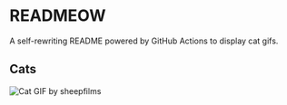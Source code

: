 # READMEOW

A self-rewriting README powered by GitHub Actions to display cat gifs.

## Cats

![Cat GIF by sheepfilms](https://media4.giphy.com/media/zZMTVkTeEfeEg/200.gif?cid=9acd02dax1p2h6dzmmx47vlhcpljeyijth9hidvxxo4oxom9&ep=v1_gifs_search&rid=200.gif&ct=g)

